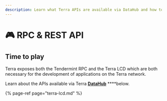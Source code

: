 ```yaml
---
description: Learn what Terra APIs are available via DataHub and how to use them
---
```


# 🎮 RPC & REST API

## Time to play

Terra exposes both the Tendermint RPC and the Terra LCD which are both necessary for the development of applications on the Terra network.

Learn about the APIs available via Terra [**DataHub**](https://datahub.figment.io/sign_up?service=terra) ****below.

{% page-ref page="terra-lcd.md" %}



